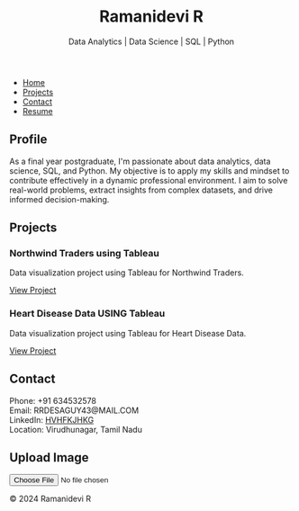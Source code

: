 <!DOCTYPE html>
<html lang="en">
<head>
  <meta charset="UTF-8">
  <meta name="viewport" content="width=device-width, initial-scale=1.0">
  <title>Ramanidevi R - Portfolio</title>
  <link rel="stylesheet" href="styles.css">
</head>
<body>
  <header>
    <h1 id="name" class="animate__animated animate__bounceIn">Ramanidevi R</h1>
    <p id="profile" class="animate__animated animate__fadeInLeft">Data Analytics | Data Science | SQL | Python</p>
  </header>
  
  <nav>
    <ul>
      <li><a href="#home">Home</a></li>
      <li><a href="#projects">Projects</a></li>
      <li><a href="#contact">Contact</a></li>
      <li><a href="resume.pdf" target="_blank">Resume</a></li>
    </ul>
  </nav>
  
  <section id="home">
    <div class="container">
      <h2 id="about-heading" class="animate__animated animate__fadeInDown">Profile</h2>
      <p id="about-text" class="animate__animated animate__fadeInLeft">As a final year postgraduate, I'm passionate about data analytics, data science, SQL, and Python. My objective is to apply my skills and mindset to contribute effectively in a dynamic professional environment. I aim to solve real-world problems, extract insights from complex datasets, and drive informed decision-making.</p>
    </div>
  </section>

  <section id="projects">
    <div class="container">
      <h2 id="projects-heading" class="animate__animated animate__fadeInDown">Projects</h2>
      <div class="project animate__animated animate__fadeInLeft">
        <h3>Northwind Traders using Tableau</h3>
        <p>Data visualization project using Tableau for Northwind Traders.</p>
        <div class="project-view">
          <a href="northwind_traders_view.html" target="_blank">View Project</a>
        </div>
      </div>
      <div class="project animate__animated animate__fadeInLeft">
        <h3>Heart Disease Data USING Tableau</h3>
        <p>Data visualization project using Tableau for Heart Disease Data.</p>
        <div class="project-view">
          <a href="heart_disease_view.html" target="_blank">View Project</a>
        </div>
      </div>
      <!-- Add more projects similarly -->
    </div>
  </section>
  
  <section id="contact">
    <div class="container">
      <h2 id="contact-heading" class="animate__animated animate__fadeInDown">Contact</h2>
      <p id="contact-text" class="animate__animated animate__fadeInLeft">
        Phone: +91 634532578<br>
        Email: RRDESAGUY43@MAIL.COM<br>
        LinkedIn: <a href="#" target="_blank">HVHFKJHKG</a><br>
        Location: Virudhunagar, Tamil Nadu
      </p>
    </div>
  </section>

  <section id="image-upload">
    <div class="container">
      <h2 id="image-upload-heading" class="animate__animated animate__fadeInDown">Upload Image</h2>
      <input type="file" id="image-input" class="animate__animated animate__fadeInLeft">
      <div id="image-preview" class="animate__animated animate__fadeInLeft"></div>
    </div>
  </section>
  
  <footer>
    <p>&copy; 2024 Ramanidevi R</p>
  </footer>

  <script src="https://cdnjs.cloudflare.com/ajax/libs/jquery/3.6.0/jquery.min.js"></script>
  <script src="https://cdnjs.cloudflare.com/ajax/libs/three.js/r128/three.min.js"></script>
  <script src="https://cdnjs.cloudflare.com/ajax/libs/tween.js/18.6.4/Tween.min.js"></script>
  <script src="script.js"></script>
</body>
</html>
